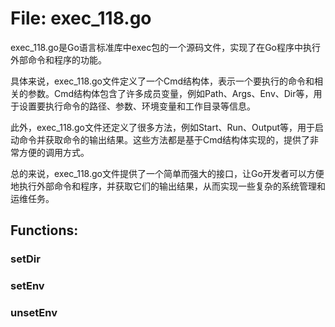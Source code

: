 # File: exec_118.go

exec_118.go是Go语言标准库中exec包的一个源码文件，实现了在Go程序中执行外部命令和程序的功能。

具体来说，exec_118.go文件定义了一个Cmd结构体，表示一个要执行的命令和相关的参数。Cmd结构体包含了许多成员变量，例如Path、Args、Env、Dir等，用于设置要执行命令的路径、参数、环境变量和工作目录等信息。

此外，exec_118.go文件还定义了很多方法，例如Start、Run、Output等，用于启动命令并获取命令的输出结果。这些方法都是基于Cmd结构体实现的，提供了非常方便的调用方式。

总的来说，exec_118.go文件提供了一个简单而强大的接口，让Go开发者可以方便地执行外部命令和程序，并获取它们的输出结果，从而实现一些复杂的系统管理和运维任务。

## Functions:

### setDir





### setEnv





### unsetEnv





